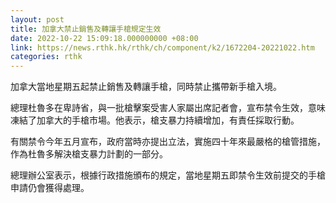 ```yaml
---
layout: post
title: 加拿大禁止銷售及轉讓手槍規定生效
date: 2022-10-22 15:09:18.000000000 +08:00
link: https://news.rthk.hk/rthk/ch/component/k2/1672204-20221022.htm
categories: rthk
---
```


加拿大當地星期五起禁止銷售及轉讓手槍，同時禁止攜帶新手槍入境。

總理杜魯多在卑詩省，與一批槍擊案受害人家屬出席記者會，宣布禁令生效，意味凍結了加拿大的手槍市場。他表示，槍支暴力持續增加，有責任採取行動。

有關禁令今年五月宣布，政府當時亦提出立法，實施四十年來最嚴格的槍管措施，作為杜魯多解決槍支暴力計劃的一部分。

總理辦公室表示，根據行政措施頒布的規定，當地星期五即禁令生效前提交的手槍申請仍會獲得處理。
